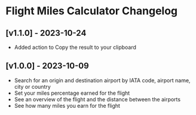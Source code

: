 # Flight Miles Calculator Changelog

## [v1.1.0] - 2023-10-24

- Added action to Copy the result to your clipboard

## [v1.0.0] - 2023-10-09

- Search for an origin and destination airport by IATA code, airport name, city or country
- Set your miles percentage earned for the flight
- See an overview of the flight and the distance between the airports
- See how many miles you earn for the flight
